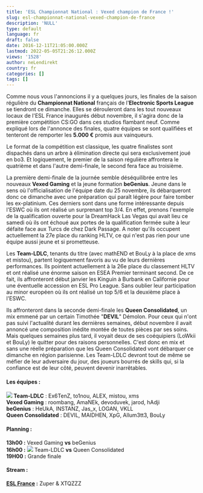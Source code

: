```yaml
---
title: 'ESL Championnat National : Vexed champion de France !'
slug: esl-championnat-national-vexed-champion-de-france
description: 'NULL'
type: default
language: fr
draft: false
date: 2016-12-11T21:05:00.000Z
lastmod: 2022-05-05T21:26:12.000Z
views: '1528'
author: neLendirekt
country: fr
categories: []
tags: []
---
```

Comme nous vous l'annoncions il y a quelques jours, les finales de la saison régulière du **Championnat National** français de l'**Electronic Sports League** se tiendront ce dimanche. Elles se dérouleront dans les tout nouveaux locaux de l'ESL France inaugurés début novembre, il s'agira donc de la première compétition CS:GO dans ces studios flambant neuf. Comme expliqué lors de l'annonce des finales, quatre équipes se sont qualifiées et tenteront de remporter les **5.000 €** promis aux vainqueurs.

Le format de la compétition est classique, les quatre finalistes sont dispachés dans un arbre à élimination directe qui sera exclusivement joué en bo3\. Et logiquement, le premier de la saison régulière affrontera le quatrième et dans l'autre demi-finale, le second fera face au troisième.

La première demi-finale de la journée semble déséquilibrée entre les nouveaux **Vexed Gaming** et la jeune formation **beGenius**. Jeune dans le sens où l'officialisation de l'équipe date du 25 novembre, ils débarqueront donc ce dimanche avec une préparation qui paraît légère pour faire tomber les ex-platinium. Ces derniers sont dans une forme intéressante depuis l'ESWC où ils ont réalisé un surprenant top 3/4\. En effet, prenons l'exemple de la qualification ouverte pour la DreamHack Las Vegas qui avait lieu ce samedi où ils ont échoué aux portes de la qualification fermée suite à leur défaite face aux Turcs de chez Dark Passage. A noter qu'ils occupent actuellement la 27e place du ranking HLTV, ce qui n'est pas rien pour une équipe aussi jeune et si prometteuse.

Les **Team-LDLC**, tenants du titre (avec mathEND et BouLy à la place de xms et mistou), partent logiquement favoris au vu de leurs dernières performances. Ils pointent actuellement à la 26e place du classement HLTV et ont réalisé une énorme saison en ESEA Premier terminant second. De ce fait, ils affronteront début janvier les Kinguin à Burbank en Californie pour une éventuelle accession en ESL Pro League. Sans oublier leur participation au minor européen où ils ont réalisé un top 5/6 et la deuxième place à l'ESWC.

Ils affronteront dans la seconde demi-finale les **Queen Consolidated**, un mix emmené par un certain Timothée "**DEVIL**" Démolon. Pour ceux qui n'ont pas suivi l'actualité durant les dernières semaines, début novembre il avait annoncé une composition inédite montée de toutes pièces par ses soins. Mais quelques semaines plus tard, il voyait deux de ses coéquipiers (LoWkii et BouLy) le quitter pour des raisons personnelles. C'est donc en mix et sans une réelle préparation que les Queen Consolidated vont débarquer ce dimanche en région parisienne. Les Team-LDLC devront tout de même se méfier de leur adversaire du jour, des joueurs bourrés de skills qui, si la confiance est de leur côté, peuvent devenir inarrêtables.

#### **Les équipes :**

**![](/storage/countries/flag/europe_flag_580d21b984714.gif) Team-LDLC** : Ex6TenZ, to1nou, ALEX, mistou, xms  
**Vexed Gaming** : roombang, AmaNEk, devoduvek, jarod, hAdji  
**beGenius** : HeUkA, INSTANZ, Jas\_x, LOGAN, VKLL  
**Queen Consolidated** : DEVIL, MAIDHEN, XpG, Allum3tt3, BouLy

#### **Planning :**

**13h00 :** Vexed Gaming **vs** beGenius  
**16h00 :** ![](/storage/countries/flag/europe_flag_580d21b984714.gif) Team-LDLC **vs** Queen Consolidated  
**19H00 :**  Grande finale

#### **Stream :**

**[ESL France](https://www.twitch.tv/esl%5Fcsgo%5Ffr) :** Zuper & XTQZZZ
